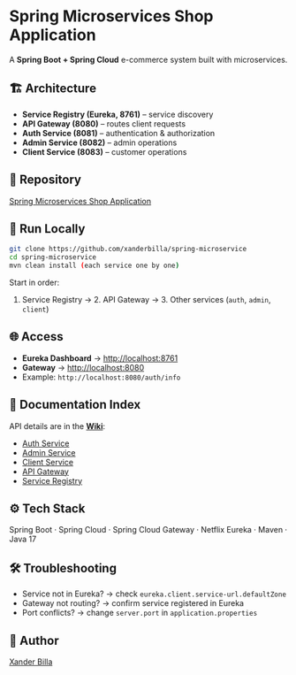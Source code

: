 # Spring Microservices Shop Application

A **Spring Boot + Spring Cloud** e-commerce system built with microservices.

## 🏗 Architecture

* **Service Registry (Eureka, 8761)** – service discovery
* **API Gateway (8080)** – routes client requests
* **Auth Service (8081)** – authentication & authorization
* **Admin Service (8082)** – admin operations
* **Client Service (8083)** – customer operations

## 🔗 Repository

[Spring Microservices Shop Application](https://github.com/xanderbilla/spring-microservice)

## 🚀 Run Locally

```bash
git clone https://github.com/xanderbilla/spring-microservice
cd spring-microservice
mvn clean install (each service one by one)
```

Start in order:

1. Service Registry → 2. API Gateway → 3. Other services (`auth`, `admin`, `client`)

## 🌐 Access

* **Eureka Dashboard** → [http://localhost:8761](http://localhost:8761)
* **Gateway** → [http://localhost:8080](http://localhost:8080)
* Example: `http://localhost:8080/auth/info`

## 📖 Documentation Index

API details are in the [**Wiki**](https://github.com/xanderbilla/spring-microservice/wiki):

* [Auth Service](https://github.com/xanderbilla/spring-microservice/wiki/Auth-Service)
* [Admin Service](https://github.com/xanderbilla/spring-microservice/wiki)
* [Client Service](https://github.com/xanderbilla/spring-microservice/wiki)
* [API Gateway](https://github.com/xanderbilla/spring-microservice/wiki)
* [Service Registry](https://github.com/xanderbilla/spring-microservice/wiki)

## ⚙ Tech Stack

Spring Boot · Spring Cloud · Spring Cloud Gateway · Netflix Eureka · Maven · Java 17

## 🛠 Troubleshooting

* Service not in Eureka? → check `eureka.client.service-url.defaultZone`
* Gateway not routing? → confirm service registered in Eureka
* Port conflicts? → change `server.port` in `application.properties`

## 👥 Author

[Xander Billa](https://xanderbilla.com)
